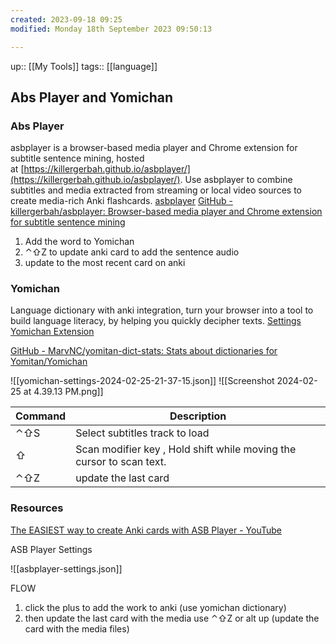 ```yaml
---
created: 2023-09-18 09:25
modified: Monday 18th September 2023 09:50:13

---
```

up::  [[My Tools]]
tags:: [[language]]

## Abs Player and Yomichan

### Abs Player
asbplayer is a browser-based media player and Chrome extension for subtitle sentence mining, hosted at [https://killergerbah.github.io/asbplayer/](https://killergerbah.github.io/asbplayer/). Use asbplayer to combine subtitles and media extracted from streaming or local video sources to create media-rich Anki flashcards.
[asbplayer](https://killergerbah.github.io/asbplayer/)
[GitHub - killergerbah/asbplayer: Browser-based media player and Chrome extension for subtitle sentence mining](https://github.com/killergerbah/asbplayer)

1. Add the word to Yomichan
2. ⌃⇧Z to update anki card to add the sentence audio
3. update to the most recent card on anki
### Yomichan
Language dictionary with anki integration, turn your browser into a tool to build language literacy, by helping you quickly decipher texts.
[Settings](chrome-extension://ogmnaimimemjmbakcfefmnahgdfhfami/settings.html#!dictionaries)
[Yomichan Extension](https://chrome.google.com/webstore/detail/yomichan/ogmnaimimemjmbakcfefmnahgdfhfami)

[GitHub - MarvNC/yomitan-dict-stats: Stats about dictionaries for Yomitan/Yomichan](https://github.com/MarvNC/yomitan-dict-stats?tab=readme-ov-file#mandarin-chinese)

![[yomichan-settings-2024-02-25-21-37-15.json]]
![[Screenshot 2024-02-25 at 4.39.13 PM.png]]



| Command | Description                                                          |
| ------- | -------------------------------------------------------------------- |
| ⌃⇧S     | Select subtitles track to load                                       |
| ⇧       | Scan modifier key , Hold shift while moving the cursor to scan text. |
| ⌃⇧Z     | update the last card                                                 |
### Resources
[The EASIEST way to create Anki cards with ASB Player - YouTube](https://www.youtube.com/watch?v=jXO4gmCmcNE)

ASB Player Settings

![[asbplayer-settings.json]]



FLOW
1. click the plus to add the work to anki (use yomichan dictionary)
2. then update the last card with the media use  ⌃⇧Z  or alt up   (update the card with the media files)
